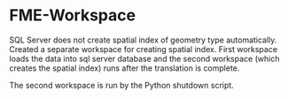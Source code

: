  # FME-Workspace

SQL Server does not create spatial index of geometry type automatically. Created a separate workspace for creating spatial index. First workspace loads the data into sql server database and the second workspace (which creates the spatial index) runs after the translation is complete.

The second workspace is run by the Python shutdown script.
